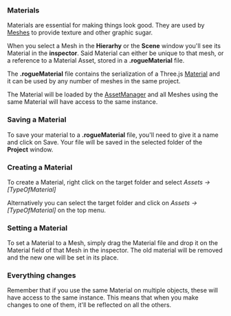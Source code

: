 ### Materials

Materials are essential for making things look good. They are used by [Meshes](https://threejs.org/docs/#api/en/objects/Mesh) to provide texture and other graphic sugar.

When you select a Mesh in the **Hierarhy** or the **Scene** window you'll see its Material in the **inspector**. Said Material can either be unique to that mesh, or a reference to a Material Asset, stored in a **.rogueMaterial** file.

The **.rogueMaterial** file contains the serialization of a Three.js [Material](https://threejs.org/docs/#api/en/materials/Material) and it can be used by any number of meshes in the same project.

The Material will be loaded by the [AssetManager](/workflow/assetmanager) and all Meshes using the same Material will have access to the same instance.

### Saving a Material

To save your material to a **.rogueMaterial** file, you'll need to give it a name and click on Save. Your file will be saved in the selected folder of the **Project** window.

### Creating a Material

To create a Material, right click on the target folder and select *Assets -> [TypeOfMaterial]*

Alternatively you can select the target folder and click on *Assets -> [TypeOfMaterial]* on the top menu.

### Setting a Material

To set a Material to a Mesh, simply drag the Material file and drop it on the Material field of that Mesh in the inspector. The old material will be removed and the new one will be set in its place.

### Everything changes

Remember that if you use the same Material on multiple objects, these will have access to the same instance. This means that when you make changes to one of them, it'll be reflected on all the others.